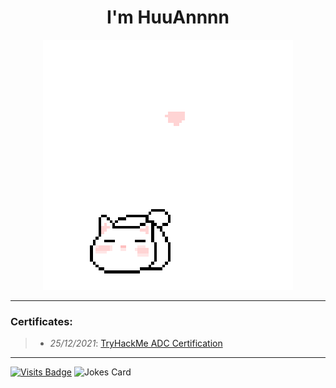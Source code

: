 <h1 align='center'>I'm HuuAnnnn</h1>
<p align="center">
 <img src="cat_intro.gif" />
</p>

___

### Certificates:
>- *25/12/2021*: [TryHackMe ADC Certification](https://tryhackme-certificates.s3-eu-west-1.amazonaws.com/THM-HKVVJOIWJA.png)

___
[![Visits Badge](https://badges.pufler.dev/visits/HuuAnnnn/HuuAnnnn)](https://badges.pufler.dev)
<img src="https://readme-jokes.vercel.app/api?hideBorder&&color=#000" alt="Jokes Card" />

